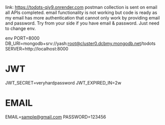 link: https://todots-qiy9.onrender.com
postman collection is sent on email
all APIs completed.
email functionality is not working but code is ready as my email has more authentication that cannot only work by providing email and password. Try from your side if you have email & password. Just need to change env.


env
PORT=8000
DB_URI=mongodb+srv://yash:root@cluster0.dcbmy.mongodb.net/todots
SERVER=http://localhost:8000

# JWT
JWT_SECRET=veryhardpassword
JWT_EXPIRED_IN=2w

# EMAIL
EMAIL=sample@gmail.com
PASSWORD=123456
